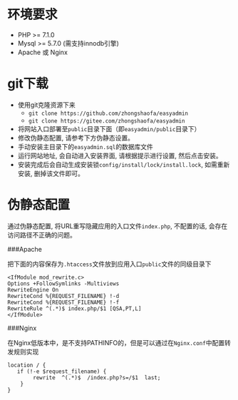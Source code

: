 # 环境要求

* PHP >= 7.1.0
* Mysql >= 5.7.0 (需支持innodb引擎)
* Apache 或 Nginx

# git下载

* 使用git克隆资源下来
    * `git clone https://github.com/zhongshaofa/easyadmin`
    * `git clone https://gitee.com/zhongshaofa/easyadmin`
* 将网站入口部署至`public`目录下面（即`easyadmin/public`目录下）
* 修改伪静态配置, 请参考下方伪静态设置。
* 手动安装主目录下的`easyadmin.sql`的数据库文件
* 运行网站地址, 会自动进入安装界面, 请根据提示进行设置, 然后点击安装。
* 安装完成后会自动生成安装锁`config/install/lock/install.lock`, 如需重新安装, 删掉该文件即可。

# 伪静态配置

通过伪静态配置, 将URL重写隐藏应用的入口文件`index.php`, 不配置的话, 会存在访问路径不正确的问题。

###Apache 

把下面的内容保存为`.htaccess`文件放到应用入口`public`文件的同级目录下
```dotenv
<IfModule mod_rewrite.c>
Options +FollowSymlinks -Multiviews
RewriteEngine On
RewriteCond %{REQUEST_FILENAME} !-d
RewriteCond %{REQUEST_FILENAME} !-f
RewriteRule ^(.*)$ index.php/$1 [QSA,PT,L]
</IfModule>
```
###Nginx 

在Nginx低版本中，是不支持PATHINFO的，但是可以通过在`Nginx.conf`中配置转发规则实现

```dotenv
location / { 
   if (!-e $request_filename) {
   		rewrite  ^(.*)$  /index.php?s=/$1  last;
    }
}
```